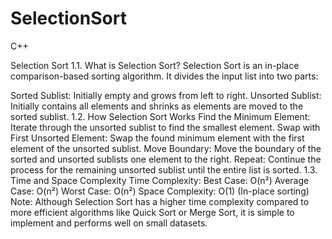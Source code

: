 # SelectionSort
C++

Selection Sort
1.1. What is Selection Sort?
Selection Sort is an in-place comparison-based sorting algorithm. It divides the input list into two parts:

Sorted Sublist: Initially empty and grows from left to right.
Unsorted Sublist: Initially contains all elements and shrinks as elements are moved to the sorted sublist.
1.2. How Selection Sort Works
Find the Minimum Element: Iterate through the unsorted sublist to find the smallest element.
Swap with First Unsorted Element: Swap the found minimum element with the first element of the unsorted sublist.
Move Boundary: Move the boundary of the sorted and unsorted sublists one element to the right.
Repeat: Continue the process for the remaining unsorted sublist until the entire list is sorted.
1.3. Time and Space Complexity
Time Complexity:
Best Case: O(n²)
Average Case: O(n²)
Worst Case: O(n²)
Space Complexity: O(1) (In-place sorting)
Note: Although Selection Sort has a higher time complexity compared to more efficient algorithms like Quick Sort or Merge Sort, it is simple to implement and performs well on small datasets.
